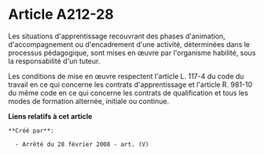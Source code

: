 # Article A212-28

Les situations d'apprentissage recouvrant des phases d'animation, d'accompagnement ou d'encadrement d'une activité,
déterminées dans le processus pédagogique, sont mises en œuvre par l'organisme habilité, sous la responsabilité d'un tuteur. 

Les conditions de mise en œuvre respectent l'article L. 117-4 du code du travail en ce qui concerne les contrats
d'apprentissage et l'article R. 981-10 du même code en ce qui concerne les contrats de qualification et tous les modes de
formation alternée, initiale ou continue.

**Liens relatifs à cet article**

	**Créé par**:

	  - Arrêté du 28 février 2008 - art. (V)
